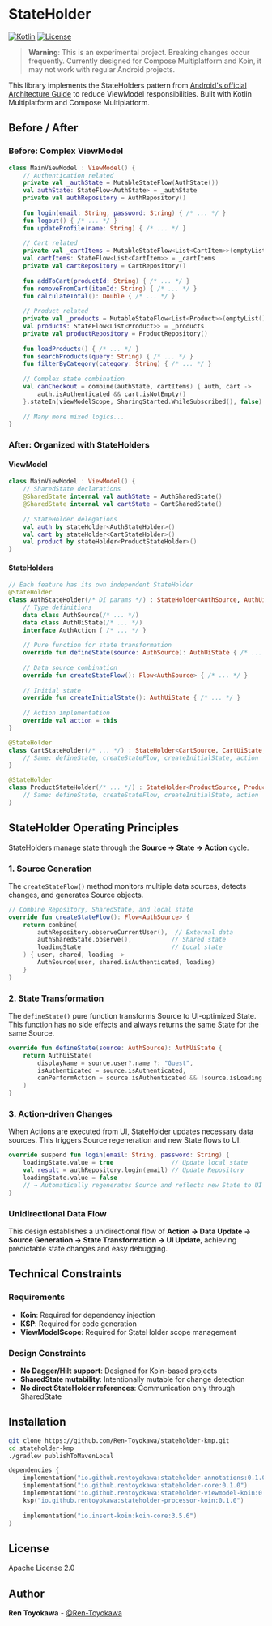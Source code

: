 # StateHolder

[![Kotlin](https://img.shields.io/badge/kotlin-2.0.10-blue.svg?logo=kotlin)](http://kotlinlang.org)
[![License](https://img.shields.io/badge/License-Apache%202.0-blue.svg)](https://opensource.org/licenses/Apache-2.0)

> **Warning**: This is an experimental project. Breaking changes occur frequently. Currently designed for Compose Multiplatform and Koin, it may not work with regular Android projects.

This library implements the StateHolders pattern from [Android's official Architecture Guide](https://developer.android.com/topic/architecture#ui-layer) to reduce ViewModel responsibilities.
Built with Kotlin Multiplatform and Compose Multiplatform.

## Before / After

### Before: Complex ViewModel
```kotlin
class MainViewModel : ViewModel() {
    // Authentication related
    private val _authState = MutableStateFlow(AuthState())
    val authState: StateFlow<AuthState> = _authState
    private val authRepository = AuthRepository()
    
    fun login(email: String, password: String) { /* ... */ }
    fun logout() { /* ... */ }
    fun updateProfile(name: String) { /* ... */ }
    
    // Cart related
    private val _cartItems = MutableStateFlow<List<CartItem>>(emptyList())
    val cartItems: StateFlow<List<CartItem>> = _cartItems
    private val cartRepository = CartRepository()
    
    fun addToCart(productId: String) { /* ... */ }
    fun removeFromCart(itemId: String) { /* ... */ }
    fun calculateTotal(): Double { /* ... */ }
    
    // Product related
    private val _products = MutableStateFlow<List<Product>>(emptyList())
    val products: StateFlow<List<Product>> = _products
    private val productRepository = ProductRepository()
    
    fun loadProducts() { /* ... */ }
    fun searchProducts(query: String) { /* ... */ }
    fun filterByCategory(category: String) { /* ... */ }
    
    // Complex state combination
    val canCheckout = combine(authState, cartItems) { auth, cart ->
        auth.isAuthenticated && cart.isNotEmpty()
    }.stateIn(viewModelScope, SharingStarted.WhileSubscribed(), false)
    
    // Many more mixed logics...
}
```

### After: Organized with StateHolders

#### ViewModel
```kotlin
class MainViewModel : ViewModel() {
    // SharedState declarations
    @SharedState internal val authState = AuthSharedState()
    @SharedState internal val cartState = CartSharedState()
    
    // StateHolder delegations
    val auth by stateHolder<AuthStateHolder>()
    val cart by stateHolder<CartStateHolder>()
    val product by stateHolder<ProductStateHolder>()
}
```

#### StateHolders
```kotlin
// Each feature has its own independent StateHolder
@StateHolder
class AuthStateHolder(/* DI params */) : StateHolder<AuthSource, AuthUiState, AuthAction>(scope), AuthAction {
    // Type definitions
    data class AuthSource(/* ... */)
    data class AuthUiState(/* ... */)
    interface AuthAction { /* ... */ }
    
    // Pure function for state transformation
    override fun defineState(source: AuthSource): AuthUiState { /* ... */ }
    
    // Data source combination
    override fun createStateFlow(): Flow<AuthSource> { /* ... */ }
    
    // Initial state
    override fun createInitialState(): AuthUiState { /* ... */ }
    
    // Action implementation
    override val action = this
}

@StateHolder
class CartStateHolder(/* ... */) : StateHolder<CartSource, CartUiState, CartAction>(scope) {
    // Same: defineState, createStateFlow, createInitialState, action
}

@StateHolder  
class ProductStateHolder(/* ... */) : StateHolder<ProductSource, ProductUiState, ProductAction>(scope) {
    // Same: defineState, createStateFlow, createInitialState, action
}
```

## StateHolder Operating Principles

StateHolders manage state through the **Source → State → Action** cycle.

### 1. Source Generation
The `createStateFlow()` method monitors multiple data sources, detects changes, and generates Source objects.

```kotlin
// Combine Repository, SharedState, and local state
override fun createStateFlow(): Flow<AuthSource> {
    return combine(
        authRepository.observeCurrentUser(),  // External data
        authSharedState.observe(),           // Shared state
        loadingState                         // Local state
    ) { user, shared, loading ->
        AuthSource(user, shared.isAuthenticated, loading)
    }
}
```

### 2. State Transformation
The `defineState()` pure function transforms Source to UI-optimized State. This function has no side effects and always returns the same State for the same Source.

```kotlin
override fun defineState(source: AuthSource): AuthUiState {
    return AuthUiState(
        displayName = source.user?.name ?: "Guest",
        isAuthenticated = source.isAuthenticated,
        canPerformAction = source.isAuthenticated && !source.isLoading
    )
}
```

### 3. Action-driven Changes
When Actions are executed from UI, StateHolder updates necessary data sources. This triggers Source regeneration and new State flows to UI.

```kotlin
override suspend fun login(email: String, password: String) {
    loadingState.value = true                // Update local state
    val result = authRepository.login(email) // Update Repository
    loadingState.value = false
    // → Automatically regenerates Source and reflects new State to UI
}
```

### Unidirectional Data Flow
This design establishes a unidirectional flow of **Action → Data Update → Source Generation → State Transformation → UI Update**, achieving predictable state changes and easy debugging.

## Technical Constraints

### Requirements

- **Koin**: Required for dependency injection
- **KSP**: Required for code generation
- **ViewModelScope**: Required for StateHolder scope management

### Design Constraints

- **No Dagger/Hilt support**: Designed for Koin-based projects
- **SharedState mutability**: Intentionally mutable for change detection
- **No direct StateHolder references**: Communication only through SharedState

## Installation

```bash
git clone https://github.com/Ren-Toyokawa/stateholder-kmp.git
cd stateholder-kmp
./gradlew publishToMavenLocal
```

```kotlin
dependencies {
    implementation("io.github.rentoyokawa:stateholder-annotations:0.1.0")
    implementation("io.github.rentoyokawa:stateholder-core:0.1.0") 
    implementation("io.github.rentoyokawa:stateholder-viewmodel-koin:0.1.0")
    ksp("io.github.rentoyokawa:stateholder-processor-koin:0.1.0")
    
    implementation("io.insert-koin:koin-core:3.5.6")
}
```

## License

Apache License 2.0

## Author

**Ren Toyokawa** - [@Ren-Toyokawa](https://github.com/Ren-Toyokawa)